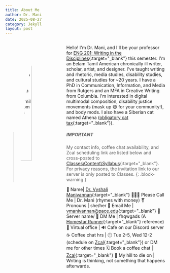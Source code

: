 ```yaml
---
title: About Me
author: Dr. Mani
date: 2025-08-27
category: Jekyll
layout: post
---
```


<figure style="margin:2em;"><img src="https://visforvali.github.io/eng201-oer/assets/gitbook/images/drmani.png" alt="Picrew profile of Vyshali, an Eelam Tamil woman" width="30%" style="float: left; margin: 15px; size: 12px; border-radius: 50%;"></figure>

Hello! I'm Dr. Mani, and I'll be your professor for [ENG 201: Writing in the Disciplines](#){:target="_blank"} this semester. I'm an Eelam Tamil American chronically ill writer, scholar, artist, and designer. I've taught writing and rhetoric, media studies, disability studies, and cultural studies for ~20 years. I have a PhD in Communication, Information, and Media from Rutgers and an MFA in Creative Writing from Columbia. I'm interested in digital multimodal composition, disability justice movements (mask up 😷 for your community!), and body mods. I also have a Siberian cat named Athena ([obligatory cat tax](/eng201-oer/assets/gitbook/images/cat_tax.jpg){:target="_blank"}).

> ##### IMPORTANT
> My contact info, coffee chat availability, and Zcal scheduling link are listed below and cross-posted to [Classes\Content\Syllabus](https://classes.pace.edu){:target="_blank"}. For privacy reasons, the invitation link to our server is only posted to Classes.
{: .block-warning }

🪪 Name| [Dr. Vyshali Manivannan](https://www.pace.edu/profile/vyshali-manivannan){:target="_blank"}
👩🏾‍🏫 Please Call Me | Dr. Mani (rhymes with money)
⚧️ Pronouns | she/her
📧 Email Me | [vmanivannan@pace.edu](mailto:vmanivannan@pace.edu){:target="_blank"}
🥸 Server name/ 📲 DM Me | fhqwgads (A [Homestar Runner](https://www.youtube.com/watch?v=votBDwhTu1E){:target="_blank"} reference)
📍 Virtual office | 🔊 Cafe on our Discord server
☕ Coffee chat hrs | 🕛 Tue 2-5, Wed 12-2 (schedule on [Zcal](https://zcal.co/drmani/){:target="_blank"}) or DM me for other times
🗓️ Book a coffee chat | [Zcal](){:target="_blank"}
🌋 My hill to die on | Writing is thinking, not something that happens afterwards.